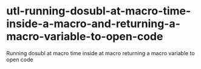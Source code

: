# utl-running-dosubl-at-macro-time-inside-a-macro-and-returning-a-macro-variable-to-open-code
Running dosubl at macro time inside at macro returning a macro variable to open code
